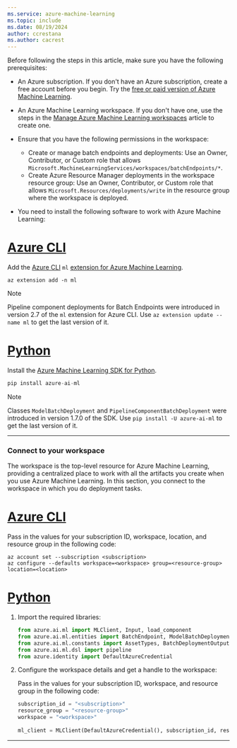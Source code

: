 ```yaml
---
ms.service: azure-machine-learning
ms.topic: include
ms.date: 08/19/2024
author: ccrestana
ms.author: cacrest
---
```


Before following the steps in this article, make sure you have the following prerequisites:

- An Azure subscription. If you don't have an Azure subscription, create a free account before you begin. Try the [free or paid version of Azure Machine Learning](https://azure.microsoft.com/free/).
- An Azure Machine Learning workspace. If you don't have one, use the steps in the [Manage Azure Machine Learning workspaces](../how-to-manage-workspace.md) article to create one.
- Ensure that you have the following permissions in the workspace:

  - Create or manage batch endpoints and deployments: Use an Owner, Contributor, or Custom role that allows `Microsoft.MachineLearningServices/workspaces/batchEndpoints/*`.
  - Create Azure Resource Manager deployments in the workspace resource group: Use an Owner, Contributor, or Custom role that allows `Microsoft.Resources/deployments/write` in the resource group where the workspace is deployed.

- You need to install the following software to work with Azure Machine Learning:

# [Azure CLI](#tab/cli)

Add the [Azure CLI](/cli/azure/) `ml` [extension for Azure Machine Learning](../how-to-configure-cli.md).

```azurecli
az extension add -n ml
```

> [!NOTE]
> Pipeline component deployments for Batch Endpoints were introduced in version 2.7 of the `ml` extension for Azure CLI. Use `az extension update --name ml` to get the last version of it.

# [Python](#tab/python)

Install the [Azure Machine Learning SDK for Python](https://aka.ms/sdk-v2-install).

```python
pip install azure-ai-ml
```

> [!NOTE]
> Classes `ModelBatchDeployment` and `PipelineComponentBatchDeployment` were introduced in version 1.7.0 of the SDK. Use `pip install -U azure-ai-ml` to get the last version of it.

---

### Connect to your workspace

The workspace is the top-level resource for Azure Machine Learning, providing a centralized place to work with all the artifacts you create when you use Azure Machine Learning. In this section, you connect to the workspace in which you do deployment tasks.

# [Azure CLI](#tab/cli)

Pass in the values for your subscription ID, workspace, location, and resource group in the following code:

```azurecli
az account set --subscription <subscription>
az configure --defaults workspace=<workspace> group=<resource-group> location=<location>
```

# [Python](#tab/python)

1. Import the required libraries:

   ```python
   from azure.ai.ml import MLClient, Input, load_component
   from azure.ai.ml.entities import BatchEndpoint, ModelBatchDeployment, ModelBatchDeploymentSettings, PipelineComponentBatchDeployment, Model, AmlCompute, Data, BatchRetrySettings, CodeConfiguration, Environment, Data
   from azure.ai.ml.constants import AssetTypes, BatchDeploymentOutputAction
   from azure.ai.ml.dsl import pipeline
   from azure.identity import DefaultAzureCredential
   ```

1. Configure the workspace details and get a handle to the workspace:

   Pass in the values for your subscription ID, workspace, and resource group in the following code:

   ```python
   subscription_id = "<subscription>"
   resource_group = "<resource-group>"
   workspace = "<workspace>"
    
   ml_client = MLClient(DefaultAzureCredential(), subscription_id, resource_group, workspace)
   ```

---
